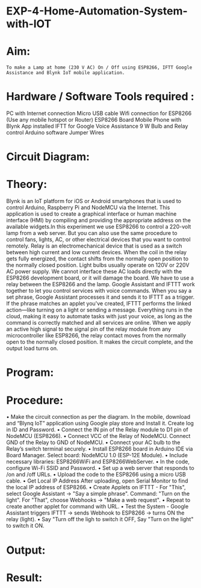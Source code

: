 # EXP-4-Home-Automation-System-with-IOT

# Aim:
	To make a Lamp at home (230 V AC) On / Off using ESP8266, IFTT Google Assistance and Blynk IoT mobile application. 
# Hardware / Software Tools required :
PC with Internet connection
Micro USB cable
Wifi connection for ESP8266 (Use any mobile hotspot or Router)
ESP8266 Board
Mobile Phone with Blynk App installed
IFTT for Google Voice Assistance
9 W Bulb and Relay control
Arduino software 
Jumper Wires

# Circuit Diagram:


# Theory: 


Blynk is an IoT platform for iOS or Android smartphones that is used to control Arduino, Raspberry Pi and NodeMCU via the Internet. This application is used to create a graphical interface or human machine interface (HMI) by compiling and providing the appropriate address on the available widgets.In this experiment we use ESP8266 to control a 220-volt lamp from a web server. But you can also use the same procedure to control fans, lights, AC, or other electrical devices that you want to control remotely.
Relay is an electromechanical device that is used as a switch between high current and low current devices. When the coil in the relay gets fully energized, the contact shifts from the normally open position to the normally closed position. Light bulbs usually operate on 120V or 220V AC power supply. We cannot interface these AC loads directly with the ESP8266 development board, or it will damage the board. We have to use a relay between the ESP8266 and the lamp. 
Google Assistant and IFTTT work together to let you control services with voice commands. When you say a set phrase, Google Assistant processes it and sends it to IFTTT as a trigger. If the phrase matches an applet you've created, IFTTT performs the linked action—like turning on a light or sending a message. Everything runs in the cloud, making it easy to automate tasks with just your voice, as long as the command is correctly matched and all services are online.
When we apply an active high signal to the signal pin of the relay module from any microcontroller like ESP8266, the relay contact moves from the normally open to the normally closed position. It makes the circuit complete, and the output load turns on.


# Program:



# Procedure:
•	Make the circuit connection as per the diagram. In the mobile, download and “Blynq IoT” application using Google play store and Install it. Create log in ID and Password.
•	Connect the IN pin of the Relay module to D1 pin of NodeMCU (ESP8266).
•	Connect VCC of the Relay of NodeMCU. Connect GND of the Relay to GND of NodeMCU. 
•	Connect your AC bulb to the Relay’s switch terminal securely.
•	Install ESP8266 board in Arduino IDE via Board Manager. Select board: NodeMCU 1.0 (ESP-12E Module).
•	Include necessary libraries: ESP8266WiFi and ESP8266WebServer.
•	In the code, configure Wi-Fi SSID and Password.
•	Set up a web server that responds to /on and /off URLs.
•	Upload the code to the ESP8266 using a micro USB cable.
•	Get Local IP Address After uploading, open Serial Monitor to find the local IP address of ESP8266.
•	Create Applets on IFTTT - For "This", select Google Assistant → "Say a simple phrase". Command: "Turn on the light". For "That", choose Webhooks → "Make a web request". 
•	Repeat to create another applet for command with URL.
•	Test the System - Google Assistant triggers IFTTT → sends Webhook to ESP8266 → turns ON the relay (light).
•	Say "Turn off the ligh to switch it OFF, Say "Turn on the light" to switch it ON.


# Output:

# Result:

